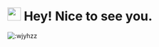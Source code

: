 <h1><img src="https://emojis.slackmojis.com/emojis/images/1531849430/4246/blob-sunglasses.gif?1531849430" width="30"/> Hey! Nice to see you.</h1>

![:wjyhzz](https://count.getloli.com/get/@:wjyhzz?theme=rule34)
